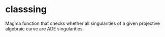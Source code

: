 # classsing
Magma function that checks whether all singularities of a given projective algebraic curve are ADE singularities.
